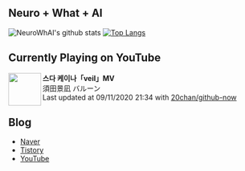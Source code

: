 ## Neuro + What + AI

![NeuroWhAI's github stats](https://github-readme-stats.vercel.app/api?username=neurowhai&count_private=true&show_icons=true)
[![Top Langs](https://github-readme-stats.vercel.app/api/top-langs/?username=neurowhai&layout=compact)](https://github.com/anuraghazra/github-readme-stats)

## Currently Playing on YouTube

[<img align="left" height="65" src="https://yt3.ggpht.com/a/AATXAJwAmykSI4FQXK05wB41wQS-ftmsUFFDSFUVT-M6=s88-c-k-c0xffffffff-no-nd-rj">](https://www.youtube.com/channel/UC3Bjw_Ek1FTbhEKZsh9uo1w)

**스다 케이나「veil」MV**  
須田景凪 バルーン  
Last updated at 09/11/2020 21:34 with [20chan/github-now](https://github.com/20chan/github-now)

## Blog

- [Naver](http://blog.naver.com/neurowhai)
- [Tistory](http://neurowhai.tistory.com/)
- [YouTube](https://www.youtube.com/channel/UCB_v1xU6laBHOeH6z4L-Mtw)
